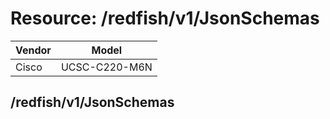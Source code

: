 # Resource: /redfish/v1/JsonSchemas

Vendor | Model
--- | ---
Cisco | UCSC-C220-M6N

## /redfish/v1/JsonSchemas

```
```


